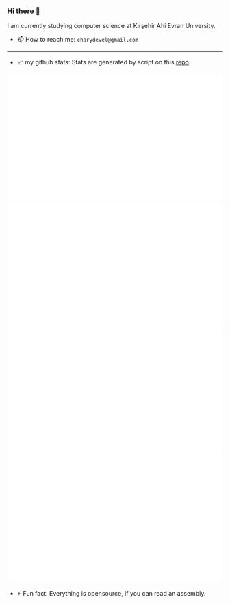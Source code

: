 ### Hi there 👋
I am currently studying computer science at Kırşehir Ahi Evran University.
- 📫 How to reach me: `charydevel@gmail.com`

- - -
- 📈 my github stats:
Stats are generated by script on this [repo](https://github.com/jstrieb/github-stats).

![](https://raw.githubusercontent.com/charynepesov/github-stats/master/generated/overview.svg#gh-dark-mode-only)
![](https://raw.githubusercontent.com/charynepesov/github-stats/master/generated/overview.svg#gh-light-mode-only)
![](https://raw.githubusercontent.com/charynepesov/github-stats/master/generated/languages.svg#gh-dark-mode-only)
![](https://raw.githubusercontent.com/charynepesov/github-stats/master/generated/languages.svg#gh-light-mode-only)
<!--
**charynepesov/charynepesov** is a ✨ _special_ ✨ repository because its `README.md` (this file) appears on your GitHub profile.

Here are some ideas to get you started:

- 🔭 I’m currently working on ...
- 🌱 I’m currently learning ...
- 👯 I’m looking to collaborate on ...
- 🤔 I’m looking for help with ...
- 💬 Ask me about ...

- 😄 Pronouns: ...
 ...
-->
- ⚡ Fun fact: Everything is opensource, if you can read an assembly. 

